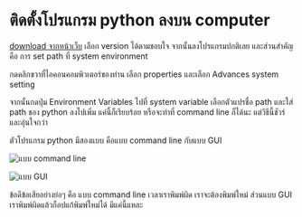 # ติดตั้งโปรแกรม python ลงบน computer

[download จากหน้าเว็บ](https://www.python.org/downloads/) เลือก version ได้ตามชอบใจ จากนั้นลงโปรแกรมปกติเลย และส่วนสำคัญ คือ การ set path ที่ system environment

กดคลิกขวาที่ไอคอนคอมพิวเตอร์ของท่าน เลือก properties และเลือก Advances system setting

จากนั้นกดปุ่ม Environment Variables ไปที่ system variable เลือกตัวแปรชื่อ path และใส่ path ของ python ลงไปเพิ่ม แค่นี้ก็เรียบร้อย หรือจะทำที่ command line ก็ได้นะ แต่วิธีนี้ชัวร์และอุ่นใจกว่า

ตัวโปรแกรม python มีสองแบบ คือแบบ command line กับแบบ GUI

![แบบ command line
](../.gitbook/assets/python\_beginner\_01.png)

![แบบ GUI](../.gitbook/assets/python\_beginner\_02.png)

ข้อดีข้อเสียอย่างย่อๆ คือ แบบ command line เวลาเราพิมพ์ผิด เราจะต้องพิมพ์ใหม่ ส่วนแบบ GUI เราพิมพ์ผิดแล้วก็อปแก้พิมพ์ใหม่ได้ มีแค่นี้แหละ

